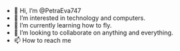 - 👋 Hi, I’m @PetraEva747
- 👀 I’m interested in technology and computers.
- 🌱 I’m currently learning how to fly.
- 💞️ I’m looking to collaborate on anything and everything.
- 📫 How to reach me 

<!---
PetraEva747/PetraEva747 is a ✨ special ✨ repository because its `README.md` (this file) appears on your GitHub profile.
You can click the Preview link to take a look at your changes.
--->
